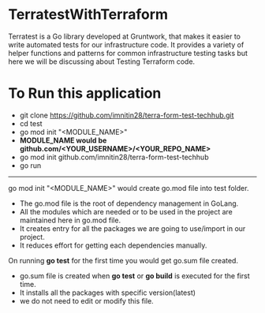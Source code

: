 # TerratestWithTerraform

Terratest is a Go library developed at Gruntwork, that makes it easier to write automated tests for our infrastructure code. It provides a variety of helper functions and patterns for common infrastructure testing tasks but here we will be discussing about Testing Terraform code.

# To Run this application
* git clone https://github.com/imnitin28/terra-form-test-techhub.git  <br />
* cd test  <br />
* go mod init "<MODULE_NAME>"  <br />
* **MODULE_NAME would be github.com/<YOUR_USERNAME>/<YOUR_REPO_NAME>**  <br />
* go mod init github.com/imnitin28/terra-form-test-techhub  <br />
* go run

--------------------------------------------------------------------------------------------------------------------------------------------------------------------

go mod init "<MODULE_NAME>" would create go.mod file into test folder.  <br />
* The go.mod file is the root of dependency management in GoLang. 
* All the modules which are needed or to be used in the project are maintained here in go.mod file.
* It creates entry for all the packages we are going to use/import in our project.
* It reduces effort for getting each dependencies manually.

On running **go test** for the first time you would get go.sum file created.
* go.sum file is created when **go test** or **go build** is executed for the first time.
* It installs all the packages with specific version(latest)
* we do not need to edit or modify this file.

